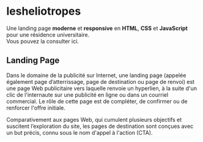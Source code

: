 # lesheliotropes

Une landing page <strong>moderne</strong> et <strong>responsive</strong> en <strong>HTML</strong>, <strong>CSS</strong> et <strong>JavaScript</strong> pour une résidence universitaire. <br/>
Vous pouvez la consulter ici. 

## Landing Page

Dans le domaine de la publicité sur Internet, une landing page (appelée également page d’atterrissage, page de destination ou page de renvoi) est une page Web publicitaire vers laquelle renvoie un hyperlien, à la suite d'un clic de l'internaute sur une publicité en ligne ou dans un courriel commercial.  Le rôle de cette page est de compléter, de confirmer ou de renforcer l'offre initiale.

Comparativement aux pages Web, qui cumulent plusieurs objectifs et suscitent l’exploration du site, 
les pages de destination sont conçues avec un but précis, connu sous le nom d'appel à l'action (CTA).
